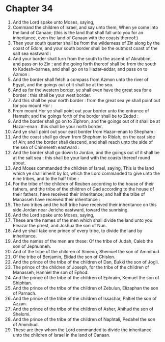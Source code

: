 # Chapter 34

1. And the Lord spake unto Moses, saying,
2. Command the children of Israel, and say unto them, When ye come into the land of Canaan; (this is the land that shall fall unto you for an inheritance, even the land of Canaan with the coasts thereof:)
3. Then your south quarter shall be from the wilderness of Zin along by the coast of Edom, and your south border shall be the outmost coast of the salt sea eastward :
4. And your border shall turn from the south to the ascent of Akrabbim, and pass on to Zin : and the going forth thereof shall be from the south to Kadesh–barnea, and shall go on to Hazar–addar, and pass on to Azmon :
5. And the border shall fetch a compass from Azmon unto the river of Egypt, and the goings out of it shall be at the sea.
6. And as for the western border, ye shall even have the great sea for a border : this shall be your west border.
7. And this shall be your north border : from the great sea ye shall point out for you mount Hor :
8. From mount Hor ye shall point out your border unto the entrance of Hamath; and the goings forth of the border shall be to Zedad :
9. And the border shall go on to Ziphron, and the goings out of it shall be at Hazar–enan : this shall be your north border.
10. And ye shall point out your east border from Hazar–enan to Shepham :
11. And the coast shall go down from Shepham to Riblah, on the east side of Ain; and the border shall descend, and shall reach unto the side of the sea of Chinnereth eastward :
12. And the border shall go down to Jordan, and the goings out of it shall be at the salt sea : this shall be your land with the coasts thereof round about.
13. And Moses commanded the children of Israel, saying, This is the land which ye shall inherit by lot, which the Lord commanded to give unto the nine tribes, and to the half tribe :
14. For the tribe of the children of Reuben according to the house of their fathers, and the tribe of the children of Gad according to the house of their fathers, have received their inheritance; and half the tribe of Manasseh have received their inheritance :
15. The two tribes and the half tribe have received their inheritance on this side Jordan near Jericho eastward, toward the sunrising.
16. And the Lord spake unto Moses, saying,
17. These are the names of the men which shall divide the land unto you: Eleazar the priest, and Joshua the son of Nun.
18. And ye shall take one prince of every tribe, to divide the land by inheritance.
19. And the names of the men are these: Of the tribe of Judah, Caleb the son of Jephunneh.
20. And of the tribe of the children of Simeon, Shemuel the son of Ammihud.
21. Of the tribe of Benjamin, Elidad the son of Chislon.
22. And the prince of the tribe of the children of Dan, Bukki the son of Jogli.
23. The prince of the children of Joseph, for the tribe of the children of Manasseh, Hanniel the son of Ephod.
24. And the prince of the tribe of the children of Ephraim, Kemuel the son of Shiphtan.
25. And the prince of the tribe of the children of Zebulun, Elizaphan the son of Parnach.
26. And the prince of the tribe of the children of Issachar, Paltiel the son of Azzan.
27. And the prince of the tribe of the children of Asher, Ahihud the son of Shelomi.
28. And the prince of the tribe of the children of Naphtali, Pedahel the son of Ammihud.
29. These are they whom the Lord commanded to divide the inheritance unto the children of Israel in the land of Canaan.

